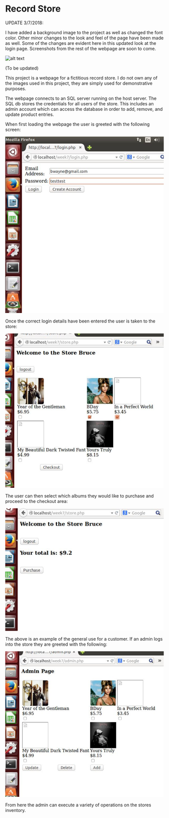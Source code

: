 # Record Store

UPDATE 3/7/2018:

I have added a background image to the project as well as changed the font color. Other minor changes to the look and feel of the page have been made as well. Some of the changes are evident here in this updated look at the login page. Screenshots from the rest of the webpage are soon to come.

![alt text](example/updatedLogin.PNG)

(To be updated)

This project is a webpage for a fictitious record store. I do not own any of the images used in this project, they are simply used for demonstrative purposes. 

The webpage connects to an SQL server running on the host server. The SQL db stores the credentials for all users of the store. This includes an admin account which can access the database in order to add, remove, and update product entries.

When first loading the webpage the user is greeted with the following screen:

![alt text](example/NormalLogin.JPG)

Once the correct login details have been entered the user is taken to the store:

![alt text](example/MainPageOfStore.JPG)

The user can then select which albums they would like to purchase and proceed to the checkout area:

![alt text](example/checkout.JPG)

The above is an example of the general use for a customer. If an admin logs into the store they are greeted with the following:

![alt text](example/adminpage.JPG)

From here the admin can execute a variety of operations on the stores inventory.
